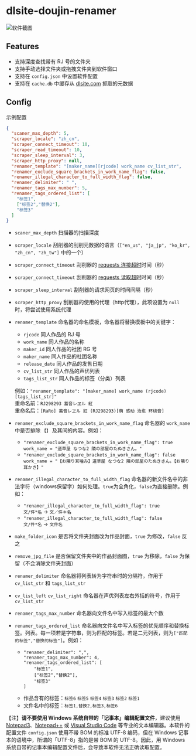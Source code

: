 # dlsite-doujin-renamer
![软件截图](screenshot.png)

## Features
- 支持深度查找带有 RJ 号的文件夹
- 支持手动选择文件夹或拖拽文件夹到软件窗口
- 支持在 ```config.json``` 中设置软件配置
- 支持在 ```cache.db``` 中缓存从 [dlsite.com](https://www.dlsite.com/maniax/) 抓取的元数据

## Config
示例配置
```json
{
  "scaner_max_depth": 5,
  "scraper_locale": "zh_cn",
  "scraper_connect_timeout": 10,
  "scraper_read_timeout": 10,
  "scraper_sleep_interval": 3,
  "scraper_http_proxy": null,
  "renamer_template": "[maker_name][rjcode] work_name cv_list_str",
  "renamer_exclude_square_brackets_in_work_name_flag": false,
  "renamer_illegal_character_to_full_width_flag": false,
  "renamer_delimiter": " ",
  "renamer_tags_max_number": 5,
  "renamer_tags_ordered_list": [
    "标签1",
    ["标签2","替换2"],
    "标签3"
  ]
}
```
- ```scaner_max_depth``` 扫描器的扫描深度
- ```scraper_locale``` 刮削器的刮削元数据的语言（```["en_us", "ja_jp", "ko_kr", "zh_cn", "zh_tw"]``` 中的一个）
- ```scraper_connect_timeout``` 刮削器的 [requests 连接超时](https://docs.python-requests.org/zh_CN/latest/user/advanced.html#timeout)时间（秒）
- ```scraper_connect_timeout``` 刮削器的 [requests 读取超时](https://docs.python-requests.org/zh_CN/latest/user/advanced.html#timeout)时间（秒）
- ``scraper_sleep_interval`` 刮削器的请求网页的时间间隔（秒）
- ```scraper_http_proxy``` 刮削器的使用的代理（http代理），此项设置为 ```null``` 时，将尝试使用系统代理
- ```renamer_template``` 命名器的命名模板，命名器将替换模板中的关键字：
  - ```rjcode``` 同人作品的 RJ 号
  - ```work_name``` 同人作品的名称
  - ```maker_id``` 同人作品的社团 RG 号
  - ```maker_name``` 同人作品的社团名称
  - ```release_date``` 同人作品的发售日期
  - ```cv_list_str``` 同人作品的声优列表
  - ```tags_list_str``` 同人作品的标签（分类）列表

  例如：```"renamer_template": "[maker_name] work_name (rjcode)[tags_list_str]"```<br/>
  重命名前：```RJ298293 蓄音レヱル 紅```<br/>
  重命名后：```[RaRo] 蓄音レヱル 紅 (RJ298293)[萌 感动 治愈 环绕音]```
- ```renamer_exclude_square_brackets_in_work_name_flag``` 命名器的 ```work_name``` 中是否排除 ```【】``` 及其间的内容。例如：
  - ```"renamer_exclude_square_brackets_in_work_name_flag": true```<br/>
    ```work_name = "道草屋 なつな2 隣の部屋のたぬきさん。"```
  - ```"renamer_exclude_square_brackets_in_work_name_flag": false```<br/>
    ```work_name = "【お隣り耳噛み】道草屋 なつな2 隣の部屋のたぬきさん。【お隣り耳かき】"```
- ```renamer_illegal_character_to_full_width_flag``` 命名器的新文件名中的非法字符（windows保留字）如何处理。`true`为全角化，`false`为直接删除。例如：
  - ```"renamer_illegal_character_to_full_width_flag": true```<br/>
    `文/件*名` → `文／件＊名`
  - ```"renamer_illegal_character_to_full_width_flag": false```<br/>
    `文/件*名` → `文件名`
- ```make_folder_icon``` 是否将文件夹封面改为作品封面，`true` 为修改，`false` 反之
- ```remove_jpg_file``` 是否保留文件夹中的作品封面图，`true` 为移除，`false` 为保留（不会消除文件夹封面）
- ```renamer_delimiter``` 命名器将列表转为字符串时的分隔符，作用于 `cv_list_str` 和 `tags_list_str`
- ```cv_list_left``` ```cv_list_right``` 命名器在声优列表左右外括的符号，作用于 `cv_list_str`
- ```renamer_tags_max_number``` 命名器向文件名中写入标签的最大个数
- ```renamer_tags_ordered_list``` 命名器向文件名中写入标签的优先顺序和替换标签。列表。每一项若是字符串，则为匹配的标签。若是二元列表，则为`["匹配的标签","替换的标签"]`。例如：
  - ```
    "renamer_delimiter": ",",
    "renamer_tags_max_number": 4,
    "renamer_tags_ordered_list": [
        "标签1",
        ["标签2","替换2"],
        "标签3"
    ]
    ```
  - 作品含有的标签：`标签6` `标签5` `标签4` `标签3` `标签2` `标签1`
  - 文件名中的标签：`标签1,替换2,标签3,标签6`

【注】**请不要使用 Windows 系统自带的「记事本」编辑配置文件**，建议使用 [Notepad3](https://www.rizonesoft.com/downloads/notepad3/)、[Notepad++](https://notepad-plus-plus.org/) 或 [Visual Studio Code](https://code.visualstudio.com/) 等专业的文本编辑器。本软件的配置文件 ```config.json``` 使用不带 BOM 的标准 UTF-8 编码，但在 Windows 记事本的语境中，所谓的「UTF-8」指的是带 BOM 的 UTF-8。因此，用 Windows 系统自带的记事本编辑配置文件后，会导致本软件无法正确读取配置。
